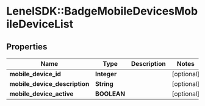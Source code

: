 # LenelSDK::BadgeMobileDevicesMobileDeviceList

## Properties
Name | Type | Description | Notes
------------ | ------------- | ------------- | -------------
**mobile_device_id** | **Integer** |  | [optional] 
**mobile_device_description** | **String** |  | [optional] 
**mobile_device_active** | **BOOLEAN** |  | [optional] 


